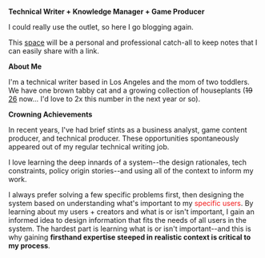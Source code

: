 **Technical Writer + Knowledge Manager + Game Producer**

I could really use the outlet, so here I go blogging again. 

This [space](2025/06/21/about-this-blog.html) will be a personal and professional catch-all to keep notes that I can easily share with a link. 

**About Me**

I'm a technical writer based in Los Angeles and the mom of two toddlers. We have one brown tabby cat and a growing collection of houseplants (<s>19</s> [26](2025/07/05/what-i-did-during-mid-year-break.html#plants) now... I'd love to 2x this number in the next year or so). 


**Crowning Achievements**

In recent years, I've had brief stints as a business analyst, game content producer, and technical producer. These opportunities spontaneously appeared out of my regular technical writing job. 

I love learning the deep innards of a system--the design rationales, tech constraints, policy origin stories--and using all of the context to inform my work. 

I always prefer solving a few specific problems first, then designing the system based on understanding what's important to my <font color="#F21B1B">specific users</font>. By learning about my users + creators and what is or isn't important, I gain an informed idea to design information that fits the needs of all users in the system. The hardest part is learning what is or isn't important--and this is why gaining **firsthand expertise steeped in realistic context is critical to my process**.